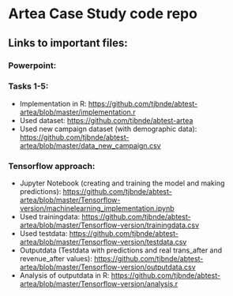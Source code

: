 # Artea Case Study code repo

## Links to important files:

### Powerpoint:

### Tasks 1-5:
* Implementation in R: https://github.com/tjbnde/abtest-artea/blob/master/implementation.r
* Used dataset: https://github.com/tjbnde/abtest-artea
* Used new campaign dataset (with demographic data): https://github.com/tjbnde/abtest-artea/blob/master/data_new_campaign.csv


### Tensorflow approach:
* Jupyter Notebook (creating and training the model and making predictions): https://github.com/tjbnde/abtest-artea/blob/master/Tensorflow-version/machinelearning_implementation.ipynb
* Used trainingdata: https://github.com/tjbnde/abtest-artea/blob/master/Tensorflow-version/trainingdata.csv
* Used testdata: https://github.com/tjbnde/abtest-artea/blob/master/Tensorflow-version/testdata.csv
* Outputdata (Testdata with predictions and real trans_after and revenue_after values): https://github.com/tjbnde/abtest-artea/blob/master/Tensorflow-version/outputdata.csv
* Analysis of outputdata in R: https://github.com/tjbnde/abtest-artea/blob/master/Tensorflow-version/analysis.r